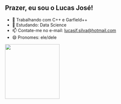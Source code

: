 ## Prazer, eu sou o Lucas José!

- 🔭 Trabalhando com C++ e Garfield++
- 🌱 Estudando: Data Science
- 📫 Contate-me no e-mail: lucasjf.silva@hotmail.com
- 😄 Pronomes: ele/dele
<div align="left">
  <a href="https://github.com/lucasjsilva">
  <img height="180em" src="https://github-readme-stats.vercel.app/api/top-langs/?username=lucasjsilva&layout=compact&langs_count=7&theme=dark"/>
</div>
